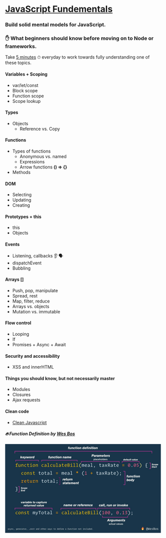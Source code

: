 # [JavaScript Fundementals](https://syntax.fm/show/162/the-fundamentals-js)

### Build solid mental models for JavaScript.

### ✋ What beginners should know before moving on to Node or frameworks.

Take [5 minutes](https://www.freecodecamp.org/news/how-to-stay-motivated-to-keep-learning-to-code/) ⏱ everyday to work towards fully understanding one of these topics.

#### Variables + Scoping

- var/let/const
- Block scope
- Function scope
- Scope lookup

#### Types

- Objects
  - Reference vs. Copy

#### Functions

- Types of functions
  - Anonymous vs. named
  - Expressions
  - Arrow functions **() => {}**
- Methods

#### DOM

- Selecting
- Updating
- Creating

#### Prototypes + this

- this
- Objects

#### Events

- Listening, callbacks 👂 🗣
- dispatchEvent
- Bubbling

#### Arrays []

- Push, pop, manipulate
- Spread, rest
- Map, filter, reduce
- Arrays vs. objects
- Mutation vs. immutable

#### Flow control

- Looping
- If
- Promises + Async + Await

#### Security and accessibility

- XSS and innerHTML

#### Things you should know, but not necessarily master

- Modules
- Closures
- Ajax requests

#### Clean code

- [Clean Javascript](https://github.com/ryanmcdermott/clean-code-javascript)

##### 🔥 Function Definition by [Wes Bos](https://github.com/wesbos)

![Function Definition](images/function-definition.jpg)
